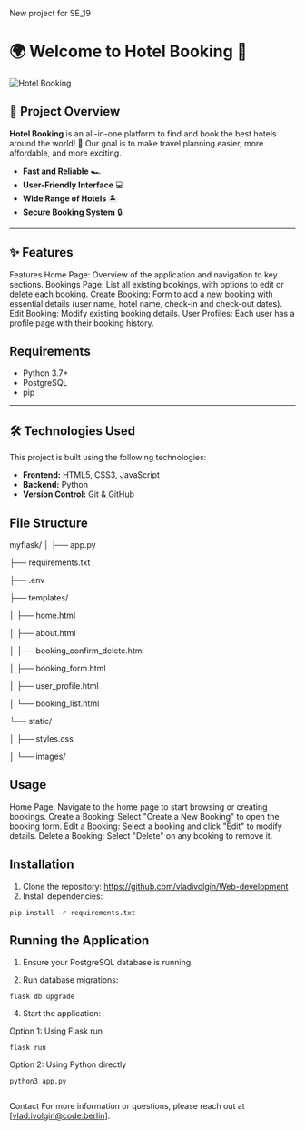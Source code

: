 New project for SE_19 
# 🌍 Welcome to **Hotel Booking** 🌟

![Hotel Booking]([https://example.com/your-image.png](https://png.klev.club/uploads/posts/2024-03/png-klev-club-p-zemlya-png-12.png))

## 🚀 Project Overview

**Hotel Booking** is an all-in-one platform to find and book the best hotels around the world! 🏨 Our goal is to make travel planning easier, more affordable, and more exciting.

- **Fast and Reliable** 🏎️
- **User-Friendly Interface** 💻
- **Wide Range of Hotels** 🏝️
- **Secure Booking System** 🔒

---

## ✨ Features

Features
Home Page: Overview of the application and navigation to key sections.
Bookings Page: List all existing bookings, with options to edit or delete each booking.
Create Booking: Form to add a new booking with essential details (user name, hotel name, check-in and check-out dates).
Edit Booking: Modify existing booking details.
User Profiles: Each user has a profile page with their booking history.

## Requirements

- Python 3.7+
- PostgreSQL
- pip
---

## 🛠️ Technologies Used

This project is built using the following technologies:

- **Frontend:**  HTML5, CSS3, JavaScript
- **Backend:** Python
- **Version Control:** Git & GitHub

## File Structure

myflask/
│
├── app.py

├── requirements.txt   

├── .env 

├── templates/   

│   ├── home.html

│   ├── about.html

│   ├── booking_confirm_delete.html

│   ├── booking_form.html

│   ├── user_profile.html

│   └── booking_list.html

└── static/       

│    ├── styles.css
    
│    └── images/


## Usage

Home Page: Navigate to the home page to start browsing or creating bookings.
Create a Booking: Select "Create a New Booking" to open the booking form.
Edit a Booking: Select a booking and click "Edit" to modify details.
Delete a Booking: Select "Delete" on any booking to remove it.

## Installation

1. Clone the repository: https://github.com/vladivolgin/Web-development
2. Install dependencies:
```
pip install -r requirements.txt
```

## Running the Application

1. Ensure your PostgreSQL database is running.

2. Run database migrations:
   
```
flask db upgrade
```
4. Start the application:
   
 Option 1: Using Flask run
   ```
flask run
  ```
 Option 2: Using Python directly
 ```
python3 app.py
   
```   


Contact
For more information or questions, please reach out at [vlad.ivolgin@code.berlin].


